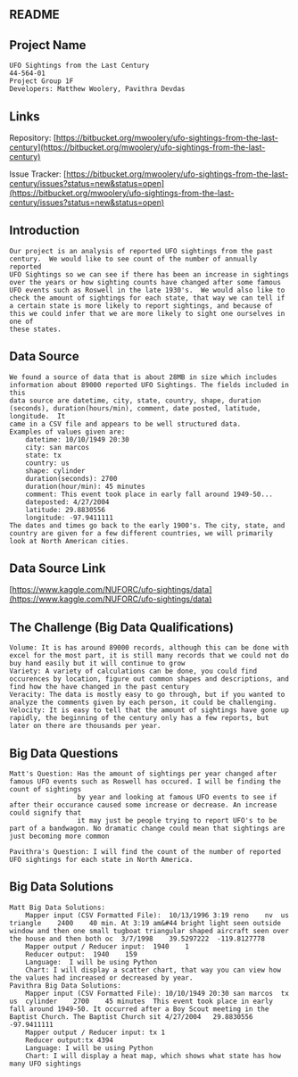 ## README

## Project Name
	UFO Sightings from the Last Century
	44-564-01
	Project Group 1F
	Developers: Matthew Woolery, Pavithra Devdas
## Links
Repository: [https://bitbucket.org/mwoolery/ufo-sightings-from-the-last-century](https://bitbucket.org/mwoolery/ufo-sightings-from-the-last-century)

Issue Tracker: [https://bitbucket.org/mwoolery/ufo-sightings-from-the-last-century/issues?status=new&status=open](https://bitbucket.org/mwoolery/ufo-sightings-from-the-last-century/issues?status=new&status=open)

## Introduction
	Our project is an analysis of reported UFO sightings from the past century.  We would like to see count of the number of annually reported
	UFO Sightings so we can see if there has been an increase in sightings over the years or how sighting counts have changed after some famous 
	UFO events such as Roswell in the late 1930's.  We would also like to check the amount of sightings for each state, that way we can tell if 
	a certain state is more likely to report sightings, and because of this we could infer that we are more likely to sight one ourselves in one of
	these states.
## Data Source
	We found a source of data that is about 28MB in size which includes information about 89000 reported UFO Sightings. The fields included in this
	data source are datetime, city, state, country, shape, duration (seconds), duration(hours/min), comment, date posted, latitude, longitude.  It
	came in a CSV file and appears to be well structured data.
	Examples of values given are:
		datetime: 10/10/1949 20:30
		city: san marcos
		state: tx
		country: us
		shape: cylinder
		duration(seconds): 2700
		duration(hour/min): 45 minutes
		comment: This event took place in early fall around 1949-50...
		dateposted: 4/27/2004
		latitude: 29.8830556
		longitude: -97.9411111
	The dates and times go back to the early 1900's. The city, state, and country are given for a few different countries, we will primarily look at North American cities.
	


## Data Source Link
[https://www.kaggle.com/NUFORC/ufo-sightings/data](https://www.kaggle.com/NUFORC/ufo-sightings/data)
## The Challenge (Big Data Qualifications)
	Volume: It is has around 89000 records, although this can be done with excel for the most part, it is still many records that we could not do buy hand easily but it will continue to grow
	Variety: A variety of calculations can be done, you could find occurences by location, figure out common shapes and descriptions, and find how the have changed in the past century
	Veracity: The data is mostly easy to go through, but if you wanted to analyze the comments given by each person, it could be challenging.
	Velocity: It is easy to tell that the amount of sightings have gone up rapidly, the beginning of the century only has a few reports, but later on there are thousands per year.
## Big Data Questions
	Matt's Question: Has the amount of sightings per year changed after famous UFO events such as Roswell has occured. I will be finding the count of sightings
					 by year and looking at famous UFO events to see if after their occurance caused some increase or decrease. An increase could signify that
					 it may just be people trying to report UFO's to be part of a bandwagon. No dramatic change could mean that sightings are just becoming more common
	
	Pavithra's Question: I will find the count of the number of reported UFO sightings for each state in North America.
	
## Big Data Solutions
	Matt Big Data Solutions:
		Mapper input (CSV Formatted File):  10/13/1996 3:19	reno	nv	us	triangle	2400	40 min.	At 3:19 am&#44 bright light seen outside window and then one small tugboat triangular shaped aircraft seen over the house and then both oc	3/7/1998	39.5297222	-119.8127778
		Mapper output / Reducer input:  1940	1
		Reducer output:  1940	 159
		Language:  I will be using Python
		Chart: I will display a scatter chart, that way you can view how the values had increased or decreased by year. 
	Pavithra Big Data Solutions:
		Mapper input (CSV Formatted File): 10/10/1949 20:30	san marcos	tx	us	cylinder	2700	45 minutes	This event took place in early fall around 1949-50. It occurred after a Boy Scout meeting in the Baptist Church. The Baptist Church sit	4/27/2004	29.8830556	-97.9411111	
		Mapper output / Reducer input: tx 1
		Reducer output:tx 4394
		Language: I will be using Python
		Chart: I will display a heat map, which shows what state has how many UFO sightings
